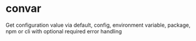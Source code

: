 # convar
Get configuration value via default, config, environment variable, package, npm or cli with optional required error handling

